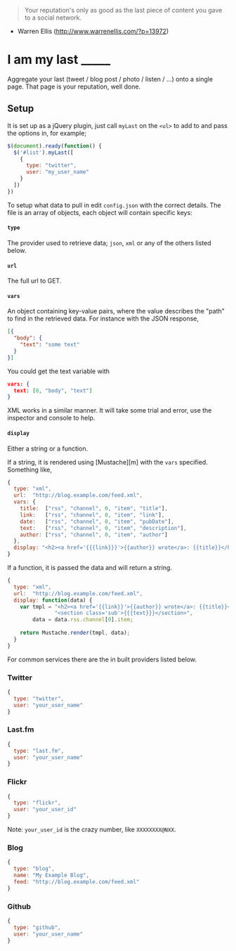 > Your reputation's only as good as the last piece of content you gave to a 
> social network.

- Warren Ellis (http://www.warrenellis.com/?p=13972)


# I am my last _____

Aggregate your last (tweet / blog post / photo / listen / ...) onto a single 
page. That page is your reputation, well done.


## Setup

It is set up as a jQuery plugin, just call `myLast` on the `<ul>` to add to
and pass the options in, for example;

``` js
$(document).ready(function() {
  $('#list').myLast([
    {
      type: "twitter",
      user: "my_user_name"
    }
  ])
})
```

To setup what data to pull in edit `config.json` with the correct details. The
file is an array of objects, each object will contain specific keys:

#### `type`

The provider used to retrieve data; `json`, `xml` or any of the others listed 
below.

#### `url`

The full url to GET.

#### `vars`

An object containing key-value pairs, where the value describes the "path" to
find in the retrieved data. For instance with the JSON response,

``` json
[{
  "body": {
    "text": "some text"
  }
}]
```

You could get the text variable with

``` json
vars: {
  text: [0, "body", "text"]
}
```

XML works in a similar manner. It will take some trial and error, use the inspector
and console to help.

#### `display`

Either a string or a function.

If a string, it is rendered using [Mustache][m] with the `vars` specified.
Something like,

``` js
{
  type: "xml",
  url:  "http://blog.example.com/feed.xml",
  vars: {
    title:  ["rss", "channel", 0, "item", "title"],
    link:   ["rss", "channel", 0, "item", "link"],
    date:   ["rss", "channel", 0, "item", "pubDate"],
    text:   ["rss", "channel", 0, "item", "description"],
    author: ["rss", "channel", 0, "item", "author"]
  },
  display: "<h2><a href='{{{link}}}'>{{author}} wrote</a>: {{title}}</h2><section class='sub'>{{{text}}}</section>"
}
```

If a function, it is passed the data and will return a string.

``` js
{
  type: "xml",
  url:  "http://blog.example.com/feed.xml",
  display: function(data) {
    var tmpl = "<h2><a href='{{link}}'>{{author}} wrote</a>: {{title}}</h2>" +
               "<section class='sub'>{{{text}}}</section>",
        data = data.rss.channel[0].item;
        
    return Mustache.render(tmpl, data);
  }
}
```


For common services there are the in built providers listed below.


### Twitter

``` js
{
  type: "twitter",
  user: "your_user_name"
}
```


### Last.fm

``` js
{
  type: "last.fm",
  user: "your_user_name"
}
```


### Flickr

``` js
{
  type: "flickr",
  user: "your_user_id"
}
```

Note: `your_user_id` is the crazy number, like `XXXXXXXX@NXX`.


### Blog

``` js
{
  type: "blog",
  name: "My Example Blog",
  feed: "http://blog.example.com/feed.xml"
}
```

### Github

``` js
{
  type: "github",
  user: "your_user_name"
}
```

